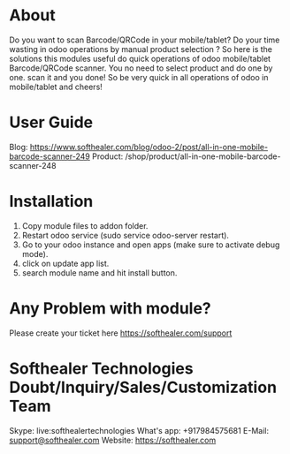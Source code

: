 About
============
Do you want to scan Barcode/QRCode in your mobile/tablet? Do your time wasting in odoo operations by manual product selection ? So here is the solutions this modules useful do quick operations of odoo mobile/tablet Barcode/QRCode scanner. You no need to select product and do one by one. scan it and you done! So be very quick in all operations of odoo in mobile/tablet and cheers!



User Guide
============
Blog: https://www.softhealer.com/blog/odoo-2/post/all-in-one-mobile-barcode-scanner-249
Product: /shop/product/all-in-one-mobile-barcode-scanner-248

Installation
============
1) Copy module files to addon folder.
2) Restart odoo service (sudo service odoo-server restart).
3) Go to your odoo instance and open apps (make sure to activate debug mode).
4) click on update app list.
5) search module name and hit install button.

Any Problem with module?
=====================================
Please create your ticket here https://softhealer.com/support

Softhealer Technologies Doubt/Inquiry/Sales/Customization Team
=====================================
Skype: live:softhealertechnologies
What's app: +917984575681
E-Mail: support@softhealer.com
Website: https://softhealer.com
